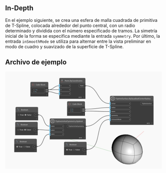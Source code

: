 <!--- Autodesk.DesignScript.Geometry.TSpline.TSplineSurface.ByQuadballCenterRadius --->
<!--- E6WVV65M7FG2AAAGG4DXIQJPDKVNYXI5GRVNBAR4TR6T6356R2TQ --->
## In-Depth
En el ejemplo siguiente, se crea una esfera de malla cuadrada de primitiva de T-Spline, colocada alrededor del punto central, con un radio determinado y dividida con el número especificado de tramos. La simetría inicial de la forma se especifica mediante la entrada `symmetry`. Por último, la entrada `inSmoothMode` se utiliza para alternar entre la vista preliminar en modo de cuadro y suavizado de la superficie de T-Spline.

## Archivo de ejemplo

![Example](./E6WVV65M7FG2AAAGG4DXIQJPDKVNYXI5GRVNBAR4TR6T6356R2TQ_img.jpg)

